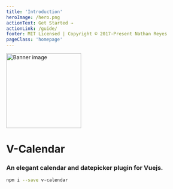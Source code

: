 ```yaml
---
title: 'Introduction'
heroImage: /hero.png
actionText: Get Started →
actionLink: /guide/
footer: MIT Licensed | Copyright © 2017-Present Nathan Reyes
pageClass: 'homepage'
---
```


<div class='text-center'>

<img src="hero.png" alt="Banner image" width="200" style="margin:auto">

# V-Calendar

### An elegant calendar and datepicker plugin for Vuejs.

```bash
npm i --save v-calendar
```

<homepage-simple-calendar />

<homepage-multi-calendar />

<homepage-dark-mode />

<homepage-datepicker />

<homepage-custom-calendar />

</div>
